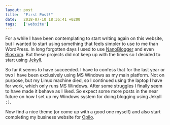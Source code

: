 ```yaml
---
layout: post
title:  "First Post!"
date:   2018-07-10 18:36:41 +0200
tags:   ['website']
---
```

For a while I have been contemplating to start writing again on this website, but I wanted to start using something that feels simpler to use to me than WordPress. In long forgotten days I used to use [NanoBlogger](https://nanoblogger.sourceforge.net/) and even [Blosxom](https://blosxom.sourceforge.net/). But these projects did not keep up with the times so I decided to start using [Jekyll](https://jekyllrb.com/).

So far it seems to have succeeded. I have to confess that for the last year or two I have been exclusively using MS Windows as my main platform. Not on purpose, but my Linux machine died, so I continued using the laptop I have for work, which only runs MS Windows. After some struggles I finally seem to have made it behave as I liked. So expect some more posts in the near future on how I set up my Windows system for doing blogging using Jekyll `:)`.

Now find a nice theme (or come up with a good one myself) and also start completing my business website for [Opilo](http://www.opilo.nl).